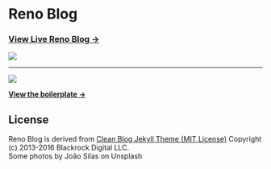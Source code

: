 # Reno Blog

### [View Live Reno Blog &rarr;](https://lskreno.vip)

![](https://lsklee1.github.io/img/blog-desktop.jpg)  

---
    
<img src="https://lsklee1.github.io/img/RenoBrowserRecord.gif" />


**[View the boilerplate &rarr;](http://huangxuan.me/huxblog-boilerplate/)**

## License

Reno Blog is derived from [Clean Blog Jekyll Theme (MIT License)](https://github.com/BlackrockDigital/startbootstrap-clean-blog-jekyll/)
Copyright (c) 2013-2016 Blackrock Digital LLC.  
Some photos by João Silas on Unsplash

